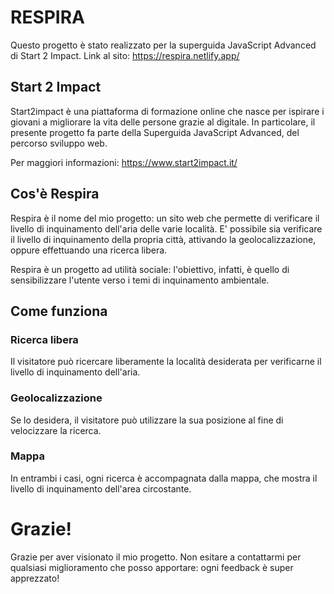 # RESPIRA

Questo progetto è stato realizzato per la superguida JavaScript Advanced di Start 2 Impact.
Link al sito: https://respira.netlify.app/

## Start 2 Impact

Start2impact è una piattaforma di formazione online che nasce per ispirare i giovani a migliorare la vita delle persone grazie al digitale.
In particolare, il presente progetto fa parte della Superguida JavaScript Advanced, del percorso sviluppo web.

Per maggiori informazioni: https://www.start2impact.it/

## Cos'è Respira

Respira è il nome del mio progetto: un sito web che permette di verificare il livello di inquinamento dell'aria delle varie località.
E' possibile sia verificare il livello di inquinamento della propria città, attivando la geolocalizzazione, oppure effettuando una ricerca libera.

Respira è un progetto ad utilità sociale: l'obiettivo, infatti, è quello di sensibilizzare l'utente verso i temi di inquinamento ambientale.

## Come funziona

### Ricerca libera

Il visitatore può ricercare liberamente la località desiderata per verificarne il livello di inquinamento dell'aria.

### Geolocalizzazione

Se lo desidera, il visitatore può utilizzare la sua posizione al fine di velocizzare la ricerca.

### Mappa

In entrambi i casi, ogni ricerca è accompagnata dalla mappa, che mostra il livello di inquinamento dell'area circostante.

# Grazie!

Grazie per aver visionato il mio progetto.
Non esitare a contattarmi per qualsiasi miglioramento che posso apportare: ogni feedback è super apprezzato!
